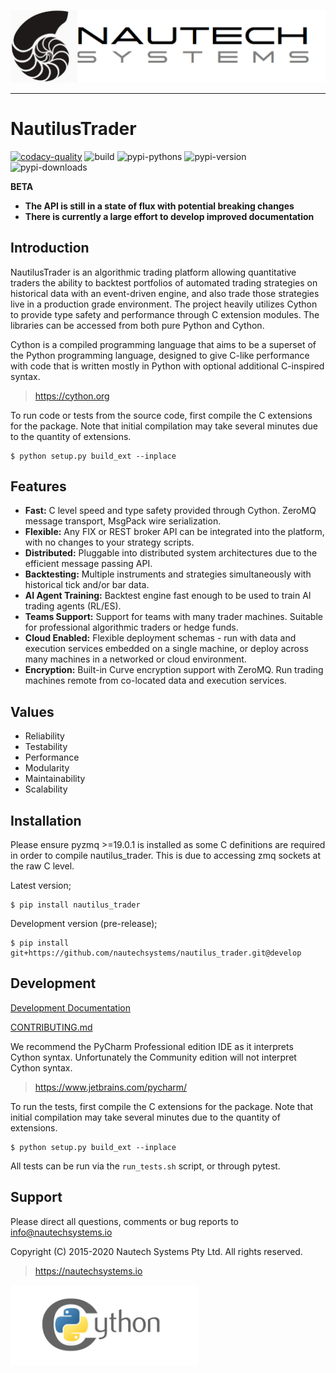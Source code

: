 ![Nautech Systems](https://github.com/nautechsystems/nautilus_trader/blob/master/docs/artwork/ns-logo.png?raw=true "logo")

---

# NautilusTrader

[![codacy-quality](https://api.codacy.com/project/badge/Grade/a1d3ccf7bccb4483b091975681a5cb23)](https://app.codacy.com/gh/nautechsystems/nautilus_trader?utm_source=github.com&utm_medium=referral&utm_content=nautechsystems/nautilus_trader&utm_campaign=Badge_Grade_Dashboard)
![build](https://github.com/nautechsystems/nautilus_trader/workflows/build/badge.svg)
![pypi-pythons](https://img.shields.io/pypi/pyversions/nautilus_trader)
![pypi-version](https://img.shields.io/pypi/v/nautilus_trader)
![pypi-downloads](https://img.shields.io/pypi/dm/nautilus_trader)

**BETA**

- **The API is still in a state of flux with potential breaking changes**
- **There is currently a large effort to develop improved documentation**

## Introduction

NautilusTrader is an algorithmic trading platform allowing quantitative traders
the ability to backtest portfolios of automated trading strategies on historical
data with an event-driven engine, and also trade those strategies live in a
production grade environment. The project heavily utilizes Cython to provide
type safety and performance through C extension modules. The libraries can be
accessed from both pure Python and Cython.

Cython is a compiled programming language that aims to be a superset of the
Python programming language, designed to give C-like performance with code that
is written mostly in Python with optional additional C-inspired syntax.

> https://cython.org

To run code or tests from the source code, first compile the C extensions for the package.
Note that initial compilation may take several minutes due to the quantity of extensions.

    $ python setup.py build_ext --inplace

## Features

- **Fast:** C level speed and type safety provided through Cython. ZeroMQ message transport, MsgPack wire serialization.
- **Flexible:** Any FIX or REST broker API can be integrated into the platform, with no changes to your strategy scripts.
- **Distributed:** Pluggable into distributed system architectures due to the efficient message passing API.
- **Backtesting:** Multiple instruments and strategies simultaneously with historical tick and/or bar data.
- **AI Agent Training:** Backtest engine fast enough to be used to train AI trading agents (RL/ES).
- **Teams Support:** Support for teams with many trader machines. Suitable for professional algorithmic traders or hedge funds.
- **Cloud Enabled:** Flexible deployment schemas - run with data and execution services embedded on a single machine, or deploy across many machines in a networked or cloud environment.
- **Encryption:** Built-in Curve encryption support with ZeroMQ. Run trading machines remote from co-located data and execution services.

## Values

- Reliability
- Testability
- Performance
- Modularity
- Maintainability
- Scalability

## Installation

Please ensure pyzmq >=19.0.1 is installed as some C definitions are required in
order to compile nautilus_trader. This is due to accessing zmq sockets at the raw C level.

Latest version;

    $ pip install nautilus_trader

Development version (pre-release);

    $ pip install git+https://github.com/nautechsystems/nautilus_trader.git@develop

## Development

[Development Documentation](docs/development/)

[CONTRIBUTING.md](https://github.com/nautechsystems/nautilus_trader/blob/master/CONTRIBUTING.md)

We recommend the PyCharm Professional edition IDE as it interprets Cython syntax.
Unfortunately the Community edition will not interpret Cython syntax.

> https://www.jetbrains.com/pycharm/

To run the tests, first compile the C extensions for the package. Note that
initial compilation may take several minutes due to the quantity of extensions.

    $ python setup.py build_ext --inplace

All tests can be run via the `run_tests.sh` script, or through pytest.

## Support

Please direct all questions, comments or bug reports to info@nautechsystems.io

Copyright (C) 2015-2020 Nautech Systems Pty Ltd. All rights reserved.

> https://nautechsystems.io

![cython](https://github.com/nautechsystems/nautilus_trader/blob/master/docs/artwork/cython-logo.png?raw=true "cython")
